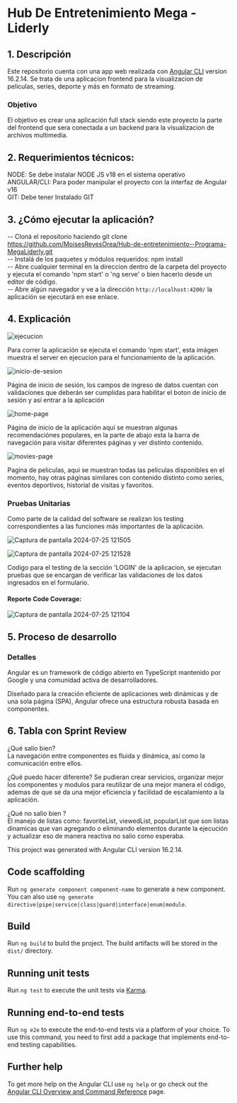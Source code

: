 # Hub De Entretenimiento Mega - Liderly

## 1. Descripción
Este repositorio cuenta con una app web realizada con [Angular CLI](https://github.com/angular/angular-cli) version 16.2.14. Se trata de una aplicacion frontend para la visualizacion de peliculas, series, deporte y más en formato de streaming.

### Objetivo
El objetivo es crear una aplicación full stack siendo este proyecto la parte del frontend que sera conectada a un backend para la visualizacion de archivos multimedia.

## 2. Requerimientos técnicos:
NODE: Se debe instalar NODE JS v18 en el sistema operativo  
ANGULAR/CLI: Para poder manipular el proyecto con la interfaz de Angular v16  
GIT: Debe tener Instalado GIT  

## 3. ¿Cómo ejecutar la aplicación?

-- Cloná el repositorio haciendo git clone https://github.com/MoisesReyesOrea/Hub-de-entretenimiento--Programa-MegaLiderly.git  
-- Instalá de los paquetes y módulos requeridos: npm install  
-- Abre cualquier terminal en la direccion dentro de la carpeta del proyecto y ejecuta el comando 'npm start' o 'ng serve' o bien hacerlo desde un editor de código.  
-- Abre algún navegador y ve a la dirección `http://localhost:4200/` la aplicación se ejecutará en ese enlace.  

## 4. Explicación
![ejecucion](https://github.com/user-attachments/assets/1fb79272-7f6f-4588-aa74-1d883f188433)

Para correr la aplicación se ejecuta el comando 'npm start', esta imágen muestra el server en ejecucion para el funcionamiento de la aplicación.


![inicio-de-sesion](https://github.com/user-attachments/assets/e65a4703-e9eb-452d-bf50-f32066e4c494)

Página de inicio de sesión, los campos de ingreso de datos cuentan con validaciones que deberán ser cumplidas para habilitar el boton de inicio de sesión y así entrar a la aplicación

![home-page](https://github.com/user-attachments/assets/c8a196d0-9597-41f1-9645-adbf2dda6d89)

Página de inicio de la aplicación aquí se muestran algunas recomendaciónes populares, en la parte de abajo esta la barra de navegación para visitar diferentes páginas y ver distinto contenido.

![movies-page](https://github.com/user-attachments/assets/4e367769-3835-4c39-b5fc-46e22e32f06c)

Pagina de peliculas, aqui se muestran todas las peliculas disponibles en el momento, hay otras páginas similares con contenido distinto como series, eventos deportivos, historial de visitas y favoritos.

### Pruebas Unitarias
Como parte de la calidad del software se realizan los testing correspondientes a las funciones más importantes de la aplicación.

![Captura de pantalla 2024-07-25 121505](https://github.com/user-attachments/assets/a8fb64fe-e779-41d2-8b2c-128181423999)

![Captura de pantalla 2024-07-25 121528](https://github.com/user-attachments/assets/e3158d34-f226-47bc-99bd-71f768c7bd8f)

Codigo para el testing de la sección 'LOGIN' de la aplicacion, se ejecutan pruebas que se encargan de verificar las validaciones de los datos ingresados en el formulario. 

#### Reporte Code Coverage:
![Captura de pantalla 2024-07-25 121104](https://github.com/user-attachments/assets/762c4499-7c74-4fb0-88b9-10e49c4915ae)

## 5. Proceso de desarrollo

### Detalles
Angular es un framework de código abierto en TypeScript mantenido por Google y una comunidad activa de desarrolladores.

Diseñado para la creación eficiente de aplicaciones web dinámicas y de una sola página (SPA), Angular ofrece una estructura robusta basada en componentes.



## 6. Tabla con Sprint Review
¿Qué salio bien?  
La navegación entre componentes es fluida y dinámica, así como la comunicación entre ellos.

¿Qué puedo hacer diferente?
Se pudieran crear servicios, organizar mejor los componentes y modulos para reutilizar de una mejor manera el código, ademas de que se da una mejor eficiencia y facilidad de escalamiento a la aplicación.  

¿Qué no salio bien ?  
El manejo de listas como: favoriteList, viewedList, popularList que son listas dinamicas que van agregando o eliminando elementos durante la ejecución y actualizar eso de manera reactiva no salio como esperaba.





This project was generated with Angular CLI version 16.2.14.



## Code scaffolding

Run `ng generate component component-name` to generate a new component. You can also use `ng generate directive|pipe|service|class|guard|interface|enum|module`.

## Build

Run `ng build` to build the project. The build artifacts will be stored in the `dist/` directory.

## Running unit tests

Run `ng test` to execute the unit tests via [Karma](https://karma-runner.github.io).

## Running end-to-end tests

Run `ng e2e` to execute the end-to-end tests via a platform of your choice. To use this command, you need to first add a package that implements end-to-end testing capabilities.

## Further help

To get more help on the Angular CLI use `ng help` or go check out the [Angular CLI Overview and Command Reference](https://angular.io/cli) page.

